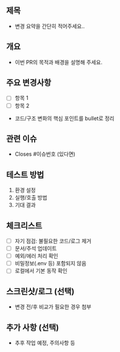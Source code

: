 ## 제목
- 변경 요약을 간단히 적어주세요..

## 개요
- 이번 PR의 목적과 배경을 설명해 주세요.

## 주요 변경사항
- [ ] 항목 1
- [ ] 항목 2
- 코드/구조 변화의 핵심 포인트를 bullet로 정리

## 관련 이슈
- Closes #이슈번호 (있다면)

## 테스트 방법
1) 환경 설정
2) 실행/호출 방법
3) 기대 결과

## 체크리스트
- [ ] 자기 점검: 불필요한 코드/로그 제거
- [ ] 문서/주석 업데이트
- [ ] 예외/에러 처리 확인
- [ ] 비밀정보(.env 등) 포함되지 않음
- [ ] 로컬에서 기본 동작 확인

## 스크린샷/로그 (선택)
- 변경 전/후 비교가 필요한 경우 첨부

## 추가 사항 (선택)
- 추후 작업 예정, 주의사항 등